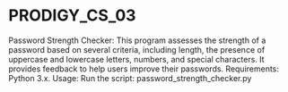 # PRODIGY_CS_03
Password Strength Checker: This program assesses the strength of a password based on several criteria, including length, the presence of uppercase and lowercase letters, numbers, and special characters. It provides feedback to help users improve their passwords. Requirements: Python 3.x.  Usage: Run the script: password_strength_checker.py 
